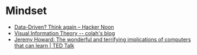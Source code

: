 # Mindset

* [Data-Driven? Think again – Hacker Noon](https://hackernoon.com/data-inspired-5c78db3999b2)
* [Visual Information Theory -- colah's blog](https://colah.github.io/posts/2015-09-Visual-Information/)
* [Jeremy Howard: The wonderful and terrifying implications of computers that can learn \| TED Talk](https://www.ted.com/talks/jeremy_howard_the_wonderful_and_terrifying_implications_of_computers_that_can_learn?language=en)

